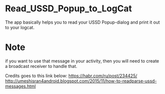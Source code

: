 # Read_USSD_Popup_to_LogCat
The app basically helps you to read your USSD Popup-dialog and print it out to your logcat.

# Note
if you want to use that message in your activity, then you will need to create a broadcast receiver to handle that.

Credits goes to this link below:
https://habr.com/ru/post/234425/
http://umeshisran4android.blogspot.com/2015/11/how-to-readparse-ussd-messages.html
